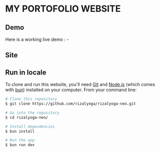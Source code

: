 # MY PORTOFOLIO WEBSITE

## Demo

Here is a working live demo : -

## Site

<!-- ![](https://github.com/rizalyoga/next-portofolio/blob/main/public/assets/images/home-ss.png) -->

## Run in locale

To clone and run this website, you'll need [Git](https://git-scm.com) and [Node.js](https://nodejs.org/en/download/) (which comes with [bun](https://bun.sh/)) installed on your computer. From your command line:

```bash
# Clone this repository
$ git clone https://github.com/rizalyoga/rizalyoga-neo.git

# Go into the repository
$ cd rizalyoga-neo/

# Install dependencies
$ bun install

# Run the app
$ bun run dev
```
